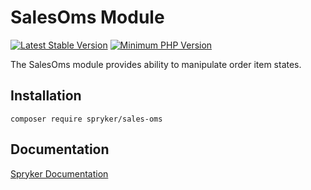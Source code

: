 # SalesOms Module
[![Latest Stable Version](https://poser.pugx.org/spryker/sales-oms/v/stable.svg)](https://packagist.org/packages/spryker/sales-oms)
[![Minimum PHP Version](https://img.shields.io/badge/php-%3E%3D%207.4-8892BF.svg)](https://php.net/)

The SalesOms module provides ability to manipulate order item states.

## Installation

```
composer require spryker/sales-oms
```

## Documentation

[Spryker Documentation](https://docs.spryker.com)
